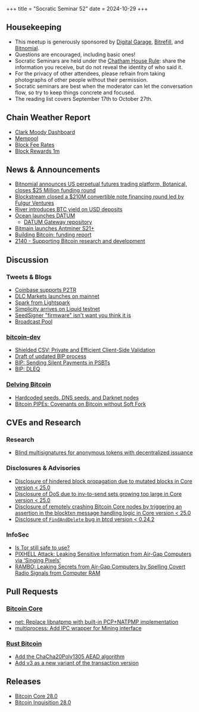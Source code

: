 +++
title = "Socratic Seminar 52"
date = 2024-10-29
+++

Housekeeping
------------

- This meetup is generously sponsored by [Digital Garage](https://dg717.com/), [Bitrefill](https://bitrefill.com/), and [Bitnomial](https://bitnomial.com).
- Questions are encouraged, including basic ones!
- Socratic Seminars are held under the [Chatham House Rule](https://www.chathamhouse.org/about-us/chatham-house-rule): share the information you receive, but do not reveal the identity of who said it.
- For the privacy of other attendees, please refrain from taking photographs of other people without their permission.
- Socratic seminars are best when the moderator can let the conversation flow, so try to keep things concrete and focused.
- The reading list covers September 17th to October 27th.

Chain Weather Report
--------------------

- [Clark Moody Dashboard](https://dashboard.clarkmoody.com/)
- [Mempool](https://mempool.space/graphs/mempool#1m)
- [Block Fee Rates](https://mempool.space/graphs/mining/block-fee-rates#1m)
- [Block Rewards 1m](https://mempool.space/graphs/mining/block-rewards#1m)

News & Announcements
--------------------

- [Bitnomial announces US perpetual futures trading platform, Botanical, closes $25 Million funding round](https://finance.yahoo.com/news/bitnomial-announces-us-perpetual-futures-130000845.html)
- [Blockstream closed a $210M convertible note financing round led by Fulgur Ventures](https://primal.net/e/note13fz3zghacjpja222prsuhgyyzuealpf8e8wftgh5hj8a7r2dy56sj8dsl0)
- [River introduces BTC yield on USD deposits](https://blog.river.com/bitcoin-interest-on-cash/)
- [Ocean launches DATUM](https://ocean.xyz/docs/datum)
    - [DATUM Gateway repository](https://github.com/OCEAN-xyz/datum_gateway)
- [Bitmain launches Antminer S21+](https://www.bitmain.com/news-detail/bitmain-launches-the-antminer-s21-series-358)
- [Building Bitcoin: funding report](https://s3.amazonaws.com/1a1z.com/files/1A1z%20-%20Funding%20Bitcoin%20-%20Part%201.pdf)
- [2140 - Supporting Bitcoin research and development](https://2140.dev/)

Discussion
----------

### Tweets & Blogs

- [Coinbase supports P2TR](https://x.com/CoinbaseAssets/status/1843712761391399318)
- [DLC Markets launches on mainnet](https://blog.dlcmarkets.com/dlc-markets-reshaping-bitcoin-trading/)
- [Spark from Lightspark](https://spark.info/)
- [Simplicity arrives on Liquid testnet](https://blog.blockstream.com/simplicity-arrives-on-liquid-testnet/)
- [SeedSigner "firmware" isn't want you think it is](https://gist.github.com/kdmukai/e270dd1c7b53b8daea4a9fc1ac89847c)
- [Broadcast Pool](https://github.com/bitcoin/bitcoin/issues/30471)

### [bitcoin-dev](https://groups.google.com/g/bitcoindev)

- [Shielded CSV: Private and Efficient Client-Side Validation](https://groups.google.com/g/bitcoindev/c/tAyfaE4lZso)
- [Draft of updated BIP process](https://groups.google.com/g/bitcoindev/c/cuMZ77KEQAA/m/wM4JzvmaAQAJ)
- [BIP: Sending Silent Payments in PSBTs](https://groups.google.com/g/bitcoindev/c/5G5wzqUXyk4)
- [BIP: DLEQ](https://groups.google.com/g/bitcoindev/c/MezoKV5md7s)

### [Delving Bitcoin](https://delvingbitcoin.org/)

- [Hardcoded seeds, DNS seeds, and Darknet nodes](https://delvingbitcoin.org/t/hardcoded-seeds-dns-seeds-and-darknet-nodes/1123)
- [Bitcoin PIPEs: Covenants on Bitcoin without Soft Fork](https://delvingbitcoin.org/t/bitcoin-pipes-covenants-on-bitcoin-without-soft-fork/1195)

CVEs and Research
-----------------

### Research

- [Blind multisignatures for anonymous tokens with decentralized issuance](https://eprint.iacr.org/2024/1406)

### Disclosures & Advisories

- [Disclosure of hindered block propagation due to mutated blocks in Core version < 25.0](https://bitcoincore.org/en/2024/10/08/disclose-mutated-blocks-hindering-propagation/)
- [Disclosure of DoS due to inv-to-send sets growing too large in Core version < 25.0](https://bitcoincore.org/en/2024/10/08/disclose-large-inv-to-send/)
- [Disclosure of remotely crashing Bitcoin Core nodes by triggering an assertion in the blocktxn message handling logic in Core version < 25.0](https://bitcoincore.org/en/2024/10/08/disclose-blocktxn-crash/)
- [Disclosure of `FindAndDelete` bug in btcd version < 0.24.2](https://delvingbitcoin.org/t/cve-2024-38365-public-disclosure-btcd-findanddelete-bug/1184)

### InfoSec

- [Is Tor still safe to use?](https://blog.torproject.org/tor-is-still-safe/)
- [PIXHELL Attack: Leaking Sensitive Information from Air-Gap Computers via ‘Singing Pixels’](https://arxiv.org/pdf/2409.04930)
- [RAMBO: Leaking Secrets from Air-Gap Computers by Spelling Covert Radio Signals from Computer RAM](https://arxiv.org/pdf/2409.02292)

Pull Requests
-------------

### [Bitcoin Core](https://github.com/bitcoin/bitcoin)

- [net: Replace libnatpmp with built-in PCP+NATPMP implementation](https://github.com/bitcoin/bitcoin/pull/30043)
- [multiprocess: Add IPC wrapper for Mining interface](https://github.com/bitcoin/bitcoin/pull/30510)

### [Rust Bitcoin](https://github.com/rust-bitcoin/rust-bitcoin/)

- [Add the ChaCha20Poly1305 AEAD algorithm](https://github.com/rust-bitcoin/rust-bitcoin/pull/2960)
- [Add v3 as a new variant of the transaction version](https://github.com/rust-bitcoin/rust-bitcoin/pull/3450)

Releases
--------

- [Bitcoin Core 28.0](https://bitcoincore.org/bin/bitcoin-core-28.0/)
- [Bitcoin Inquisition 28.0](https://github.com/bitcoin-inquisition/bitcoin/releases/tag/v28.0-inq)
